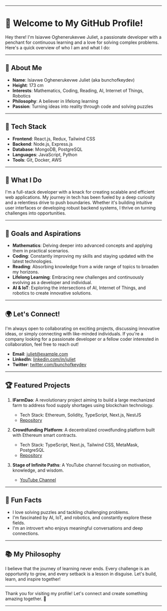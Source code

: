 

---

# 👋 Welcome to My GitHub Profile!

Hey there! I'm Isiavwe Oghenerukevwe Juliet, a passionate developer with a penchant for continuous learning and a love for solving complex problems. Here's a quick overview of who I am and what I do:

---

## 🌟 About Me

- **Name**: Isiavwe Oghenerukevwe Juliet (aka bunchofkeydev)
- **Height**: 173 cm
- **Interests**: Mathematics, Coding, Reading, AI, Internet of Things, Robotics
- **Philosophy**: A believer in lifelong learning
- **Passion**: Turning ideas into reality through code and solving puzzles

---

## 🔧 Tech Stack

- **Frontend**: React.js, Redux, Tailwind CSS
- **Backend**: Node.js, Express.js
- **Database**: MongoDB, PostgreSQL
- **Languages**: JavaScript, Python
- **Tools**: Git, Docker, AWS

---

## 🚀 What I Do

I'm a full-stack developer with a knack for creating scalable and efficient web applications. My journey in tech has been fueled by a deep curiosity and a relentless drive to push boundaries. Whether it's building intuitive user interfaces or developing robust backend systems, I thrive on turning challenges into opportunities.

---

## 🎯 Goals and Aspirations

- **Mathematics**: Delving deeper into advanced concepts and applying them in practical scenarios.
- **Coding**: Constantly improving my skills and staying updated with the latest technologies.
- **Reading**: Absorbing knowledge from a wide range of topics to broaden my horizons.
- **Lifelong Learning**: Embracing new challenges and continuously evolving as a developer and individual.
- **AI & IoT**: Exploring the intersections of AI, Internet of Things, and robotics to create innovative solutions.

---

## 🌍 Let's Connect!

I'm always open to collaborating on exciting projects, discussing innovative ideas, or simply connecting with like-minded individuals. If you're a company looking for a passionate developer or a fellow coder interested in collaboration, feel free to reach out!

- **Email**: [juliet@example.com](mailto:juliet@example.com)
- **LinkedIn**: [linkedin.com/in/juliet](https://www.linkedin.com/in/juliet)
- **Twitter**: [twitter.com/bunchofkeydev](https://twitter.com/bunchofkeydev)

---

## 🏆 Featured Projects

1. **IFarmDao**: A revolutionary project aiming to build a large mechanized farm to address food supply shortages using blockchain technology.
   - Tech Stack: Ethereum, Solidity, TypeScript, Next.js, NestJS
   - [Repository](https://github.com/yourusername/IFarmDao)

2. **Crowdfunding Platform**: A decentralized crowdfunding platform built with Ethereum smart contracts.
   - Tech Stack: TypeScript, Next.js, Tailwind CSS, MetaMask, PostgreSQL
   - [Repository](https://github.com/yourusername/crowdfunding-platform)

3. **Stage of Infinite Paths**: A YouTube channel focusing on motivation, knowledge, and wisdom.
   - [YouTube Channel](https://www.youtube.com/channel/yourchannel)

---

## 🌟 Fun Facts

- I love solving puzzles and tackling challenging problems.
- I'm fascinated by AI, IoT, and robotics, and constantly explore these fields.
- I'm an introvert who enjoys meaningful conversations and deep connections.

---

## 📚 My Philosophy

I believe that the journey of learning never ends. Every challenge is an opportunity to grow, and every setback is a lesson in disguise. Let's build, learn, and inspire together!

---

Thank you for visiting my profile! Let's connect and create something amazing together. 🌟

---

